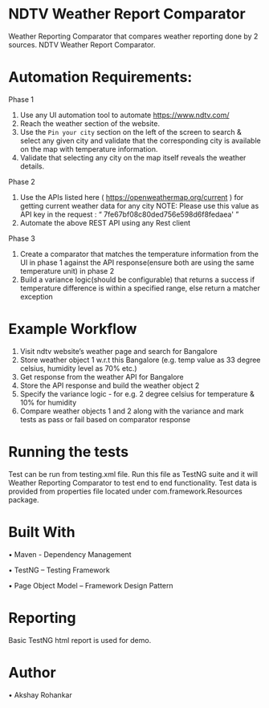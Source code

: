 # NDTV Weather Report Comparator
Weather Reporting Comparator that compares weather reporting done by 2 sources. 
NDTV Weather Report Comparator.

# Automation Requirements:
Phase 1
1. Use any UI automation tool to automate https://www.ndtv.com/
2. Reach the weather section of the website.
3. Use the ` Pin your city ` section on the left of the screen to search & select any
   given city and validate that the corresponding city is available on the map with
   temperature information.
4. Validate that selecting any city on the map itself reveals the weather details.

Phase 2
1. Use the APIs listed here ( https://openweathermap.org/current ) for getting current
weather data for any city
NOTE: Please use this value as API key in the request :
“ 7fe67bf08c80ded756e598d6f8fedaea' ”
2. Automate the above REST API using any Rest client

Phase 3
1. Create a comparator that matches the temperature information from the UI in
phase 1 against the API response(ensure both are using the same temperature
unit) in phase 2
2. Build a variance logic(should be configurable) that returns a success if
temperature difference is within a specified range, else return a matcher
exception

# Example Workflow
1. Visit ndtv website’s weather page and search for Bangalore
2. Store weather object 1 w.r.t this Bangalore (e.g. temp value as 33 degree
celsius, humidity level as 70% etc.)
3. Get response from the weather API for Bangalore
4. Store the API response and build the weather object 2
5. Specify the variance logic - for e.g. 2 degree celsius for temperature & 10% for
humidity
6. Compare weather objects 1 and 2 along with the variance and mark tests as
pass or fail based on comparator response

# Running the tests
Test can be run from testing.xml file.
Run this file as TestNG suite and it will Weather Reporting Comparator to test end to end functionality.
Test data is provided from properties file located under com.framework.Resources package.

# Built With
•	Maven - Dependency Management

•	TestNG – Testing Framework

•	Page Object Model – Framework Design Pattern

# Reporting
Basic TestNG html report is used for demo.

# Author
•	Akshay Rohankar  
